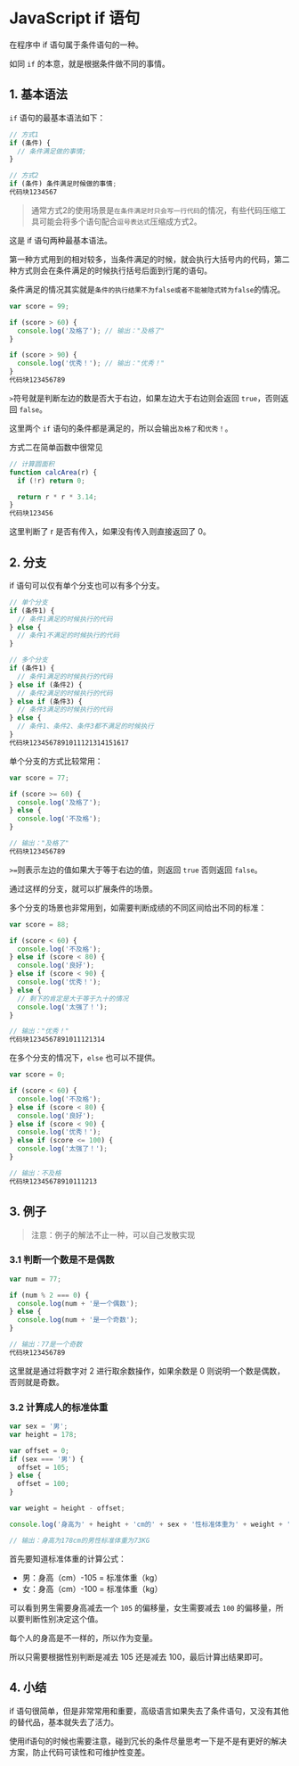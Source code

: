 # JavaScript if 语句

在程序中 if 语句属于条件语句的一种。

如同 `if` 的本意，就是根据条件做不同的事情。



## 1. 基本语法

`if` 语句的最基本语法如下：

```js
// 方式1
if (条件) {
  // 条件满足做的事情;
}

// 方式2
if (条件) 条件满足时候做的事情;
代码块1234567
```

> 通常方式2的使用场景是`在条件满足时只会写一行代码`的情况，有些代码压缩工具可能会将多个语句配合`逗号表达式`压缩成方式2。

这是 if 语句两种最基本语法。

第一种方式用到的相对较多，当条件满足的时候，就会执行大括号内的代码，第二种方式则会在条件满足的时候执行括号后面到行尾的语句。

条件满足的情况其实就是`条件的执行结果不为false或者不能被隐式转为false`的情况。

```js
var score = 99;

if (score > 60) {
  console.log('及格了'); // 输出："及格了"
}

if (score > 90) {
  console.log('优秀！'); // 输出："优秀！"
}
代码块123456789
```

`>`符号就是判断左边的数是否大于右边，如果左边大于右边则会返回 `true`，否则返回 `false`。

这里两个 `if` 语句的条件都是满足的，所以会输出`及格了`和`优秀！`。

方式二在简单函数中很常见

```js
// 计算圆面积
function calcArea(r) {
  if (!r) return 0;

  return r * r * 3.14;
}
代码块123456
```

这里判断了 r 是否有传入，如果没有传入则直接返回了 0。



## 2. 分支

if 语句可以仅有单个分支也可以有多个分支。

```js
// 单个分支
if (条件1) {
  // 条件1满足的时候执行的代码
} else {
  // 条件1不满足的时候执行的代码
}

// 多个分支
if (条件1) {
  // 条件1满足的时候执行的代码
} else if (条件2) {
  // 条件2满足的时候执行的代码
} else if (条件3) {
  // 条件3满足的时候执行的代码
} else {
  // 条件1、条件2、条件3都不满足的时候执行
}
代码块1234567891011121314151617
```

单个分支的方式比较常用：

```js
var score = 77;

if (score >= 60) {
  console.log('及格了');
} else {
  console.log('不及格');
}

// 输出："及格了"
代码块123456789
```

`>=`则表示左边的值如果大于等于右边的值，则返回 `true` 否则返回 `false`。

通过这样的分支，就可以扩展条件的场景。

多个分支的场景也非常用到，如需要判断成绩的不同区间给出不同的标准：

```js
var score = 88;

if (score < 60) {
  console.log('不及格');
} else if (score < 80) {
  console.log('良好');
} else if (score < 90) {
  console.log('优秀！');
} else {
  // 剩下的肯定是大于等于九十的情况
  console.log('太强了！');
}

// 输出："优秀！"
代码块1234567891011121314
```

在多个分支的情况下，`else` 也可以不提供。

```js
var score = 0;

if (score < 60) {
  console.log('不及格');
} else if (score < 80) {
  console.log('良好');
} else if (score < 90) {
  console.log('优秀！');
} else if (score <= 100) {
  console.log('太强了！');
}

// 输出：不及格
代码块12345678910111213
```



## 3. 例子

> 注意：例子的解法不止一种，可以自己发散实现



### 3.1 判断一个数是不是偶数

```js
var num = 77;

if (num % 2 === 0) {
  console.log(num + '是一个偶数');
} else {
  console.log(num + '是一个奇数');
}

// 输出：77是一个奇数
代码块123456789
```

这里就是通过将数字对 2 进行取余数操作，如果余数是 0 则说明一个数是偶数，否则就是奇数。



### 3.2 计算成人的标准体重

```js
var sex = '男';
var height = 178;

var offset = 0;
if (sex === '男') {
  offset = 105;
} else {
  offset = 100;
}

var weight = height - offset;

console.log('身高为' + height + 'cm的' + sex + '性标准体重为' + weight + 'KG');

// 输出：身高为178cm的男性标准体重为73KG
```

首先要知道标准体重的计算公式：

- 男：身高（cm）-105 = 标准体重（kg）
- 女：身高（cm）-100 = 标准体重（kg）

可以看到男生需要身高减去一个 `105` 的偏移量，女生需要减去 `100` 的偏移量，所以要判断性别决定这个值。

每个人的身高是不一样的，所以作为变量。

所以只需要根据性别判断是减去 105 还是减去 100，最后计算出结果即可。



## 4. 小结

if 语句很简单，但是非常常用和重要，高级语言如果失去了条件语句，又没有其他的替代品，基本就失去了活力。

使用if语句的时候也需要注意，碰到冗长的条件尽量思考一下是不是有更好的解决方案，防止代码可读性和可维护性变差。